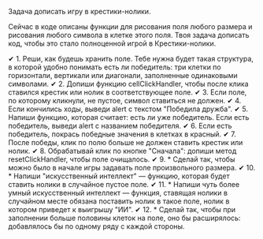 Задача дописать игру в крестики-нолики.

Сейчас в коде описаны функции для рисования поля любого размера и рисования любого символа в клетке этого поля.
Твоя задача дописать код, чтобы это стало полноценной игрой в Крестики-нолики.

✔ 1. Реши, как будешь хранить поле. Тебе нужна будет такая структура, в которой удобно понимать есть ли победитель: три клетки по горизонтали, вертикали или диагонали, заполненные одинаковыми символами.
✔ 2. Допиши функцию cellClickHandler, чтобы после клика ставился крестик или нолик в соответствующее поле.
✔ 3. Если поле, по которому кликнули, не пустое, символ ставиться не должен.
✔ 4. Если кончились ходы, выведи alert с текстом "Победила дружба".
✔ 5. Напиши функцию, которая считает: есть ли уже победитель. Если есть победитель, выведи alert с названием победителя.
✔ 6. Если есть победитель, покрась победные значения в клетках в красный.
✔ 7. После победы, клик по полю больше не должен ставить крестик или нолик.
✔ 8. Обрабатывай клик по кнопке "Сначала": допиши метод resetClickHandler, чтобы поле очищалось.
✔ 9. \* Сделай так, чтобы можно было в начале игры задавать поле произвольного размера.
✔ 10. \* Напиши "искусственный интеллект" — функцию, которая будет ставить нолики в случайное пустое поле.
✔ 11. \* Напиши чуть более умный искусственный интеллект — функция, ставящая нолики в случайном месте обязана поставить нолик в такое поле, нолик в котором приведет к     выигрышу "ИИ".
✔ 12. \* Сделай так, чтобы при заполнении больше половины клеток на поле, оно бы расширялось: добавлялось бы по одному ряду с каждой стороны.
